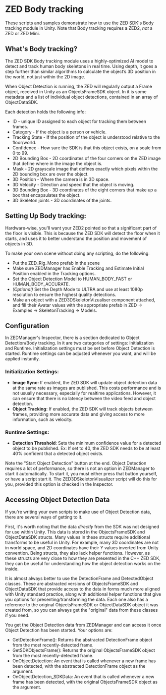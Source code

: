 # ZED Body tracking

These scripts and samples demonstrate how to use the ZED SDK's Body tracking module in Unity. Note that Body tracking requires a ZED2, *not* a ZED or ZED Mini.


## What's Body tracking? 

The ZED SDK Body tracking module uses a highly-optimized AI model to detect and track human body skeletons in real time. Using depth, it goes a step further than similar algorithms to calculate the object’s 3D position in the world, not just within the 2D image.

When Object Detection is running, the ZED will regularly output a Frame object, received in Unity as an ObjectsFrameSDK object. In it is some metadata and a list of individual object detections, contained
in an array of ObjectDataSDK. 

Each detection holds the following info: 

- ID - unique ID assigned to each object for tracking them between frames.
- Category - If the object is a person or vehicle.
- Tracking State - If the position of the object is understood relative to the floor/world.
- Confidence - How sure the SDK is that this object exists, on a scale from 0 to 99.
- 2D Bounding Box - 2D coordinates of the four corners on the ZED image that define where in the image the object is.
- Mask - 2D grayscale image that defines exactly which pixels within the 2D bounding box are over the object.
- 3D Position - Where the camera is in 3D space.
- 3D Velocity - Direction and speed that the object is moving. 
- 3D Bounding Box - 3D coordinates of the eight corners that make up a box that encapsulates the object. 
- 3D Skeleton joints - 3D coordinates of the joints.


## Setting Up Body tracking: 

Hardware-wise, you'll want your ZED2 pointed so that a significant part of the floor is visible. This is because the ZED SDK will detect the floor when it starts, and uses it to better understand the position and movement of objects in 3D. 

To make your own scene without doing any scripting, do the following: 

- Put the ZED_Rig_Mono prefab in the scene
- Make sure ZEDManager has Enable Tracking and Estimate Initial Position enabled in the Tracking options.
- Set the Object Detection Model to HUMAN_BODY_FAST or HUMAN_BODY_ACCURATE.
- *(Optional)* Set the Depth Mode to ULTRA and use at least 1080p resolution to ensure the highest quality detections. 
- Make an object with a ZED3DSkeletonVizualiser component attached, and fill their Avatar values with the appropriate prefab in ZED -> Examples -> SkeletonTracking -> Models. 

## Configuration

In ZEDManager's Inspector, there is a section dedicated to Object Detection/Body tracking. In it are two categories of settings: Initialization and Runtime. Initialization settings must be set before Object Detection is started. Runtime settings can be adjusted whenever you want, and will be applied instantly. 

### Initialization Settings: 

- **Image Sync:** If enabled, the ZED SDK will update object detection data at the same rate as images are published. This costs performance and is not usually necessary, especially for realtime applications. However, it can ensure that there is no latency between the video feed and object detection. 
- **Object Tracking:** If enabled, the ZED SDK will track objects between frames, providing more accurate data and giving access to more information, such as velocity. 

### Runtime Settings: 

- **Detection Threshold**: Sets the minimum confidence value for a detected object to be published. Ex: If set to 40, the ZED SDK needs to be at least 40% confident that a detected object exists.

Note the "Start Object Detection" button at the end. Object Detection requires a lot of performance, so there is not an option in ZEDManager to start it automatically. To start it, you must either press that button yourself, or have a script start it. The ZED3DSkeletonVisualizer script will do this for you, provided this option is checked in the Inspector. 


## Accessing Object Detection Data

If you're writing your own scripts to make use of Object Detection data, there are several ways of getting to it. 

First, it's worth noting that the data *directly* from the SDK was not designed for use within Unity. This data is stored in the ObjectsFrameSDK and ObjectDataSDK structs. Many values in these structs require additional transforms to be useful in Unity. For example, many 3D coordinates are not in world space, and 2D coordinates have their Y values inverted from Unity convention. Being structs, they also lack helper functions. However, as these structs are very close to how they are presented in the C++ ZED SDK, they can be useful for understanding how the object detection works on the inside. 

It is almost always better to use the DetectionFrame and DetectedObject classes. These are abstracted versions of ObjectsFrameSDK and ObjectDataSDK that provide access to the data in forms much more aligned with Unity standard practice, along with additional helper functions that give you options for presenting/transforming the data. Each one also has a reference to the original ObjectsFrameSDK or ObjectDataSDK object it was created from, so you can always get the "original" data from these classes if you need. 

You get the Object Detection data from ZEDManager and can access it once Object Detection has been started. Your options are: 

- GetDetectionFrame(): Returns the abstracted DetectionFrame object from the most recently-detected frame. 
- GetSDKObjectsFrame(): Returns the original ObjectsFrameSDK object from the most recently-detected frame. 
- OnObjectDetection: An event that is called whenever a new frame has been detected, with the abstracted DetectionFrame object as the argument. 
- OnObjectDetection_SDKData: An event that is called whenever a new frame has been detected, with the original ObjectsFrameSDK object as the argument. 

